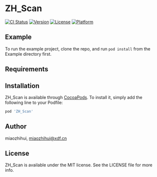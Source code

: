 # ZH_Scan

[![CI Status](https://img.shields.io/travis/miaozhihui/ZH_Scan.svg?style=flat)](https://travis-ci.org/miaozhihui/ZH_Scan)
[![Version](https://img.shields.io/cocoapods/v/ZH_Scan.svg?style=flat)](https://cocoapods.org/pods/ZH_Scan)
[![License](https://img.shields.io/cocoapods/l/ZH_Scan.svg?style=flat)](https://cocoapods.org/pods/ZH_Scan)
[![Platform](https://img.shields.io/cocoapods/p/ZH_Scan.svg?style=flat)](https://cocoapods.org/pods/ZH_Scan)

## Example

To run the example project, clone the repo, and run `pod install` from the Example directory first.

## Requirements

## Installation

ZH_Scan is available through [CocoaPods](https://cocoapods.org). To install
it, simply add the following line to your Podfile:

```ruby
pod 'ZH_Scan'
```

## Author

miaozhihui, miaozhihui@xdf.cn

## License

ZH_Scan is available under the MIT license. See the LICENSE file for more info.
